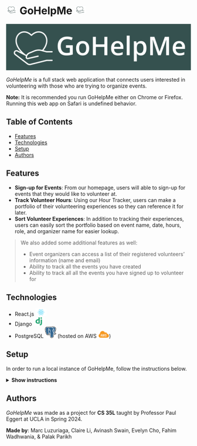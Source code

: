 # <img src="./images/squarelogo.png" width=30px> GoHelpMe <img src="./images/squarelogo.png" width=30px>

![GoHelpMe Logo](./images/GoHelpMe_Green.png)

_GoHelpMe_ is a full stack web application that connects users interested in volunteering with those who are trying to organize events.

**Note:** It is recommended you run GoHelpMe either on Chrome or Firefox. Running this web app on Safari is undefined behavior.

## Table of Contents
- [Features](https://github.com/fahimWad/GoHelpMe/#features)
- [Technologies](https://github.com/fahimWad/GoHelpMe/#technologies)
- [Setup](https://github.com/fahimWad/GoHelpMe/#setup)
- [Authors](https://github.com/fahimWad/GoHelpMe/#authors)

## Features

- **Sign-up for Events**: From our homepage, users will able to sign-up for events that they would like to volunteer at.
- **Track Volunteer Hours**: Using our Hour Tracker, users can make a portfolio of their volunteering experiences so they can reference it for later.
- **Sort Volunteer Experiences**: In addition to tracking their experiences, users can easily sort the portfolio based on event name, date, hours, role, and organizer name for easier lookup.

> We also added some additional features as well:
> - Event organizers can access a list of their registered volunteers’ information (name and email)
> - Ability to track all the events you have created
> - Ability to track all all the events you have signed up to volunteer for

## Technologies
- React.js <img src="./images/react.png" alt="react.js" width="30px">
- Django <img src="./images/django.png" alt="django" width="30px">
- PostgreSQL <img src="./images/Postgresql_elephant.png" alt="postgresql" width="30px"> (hosted on AWS <img src="./images/AWS_Simple_Icons_AWS_Cloud.svg.png" alt="aws" width="30px">)

## Setup
In order to run a local instance of GoHelpMe, follow the instructions below.

<details><summary><b>Show instructions</b></summary>

1. Create a new directory and startup a virtual environment

```shell
mkdir webapp
cd webapp
python3 -m venv venv
source venv/bin/activate
```

2. Clone this repository and change into its directory

```shell
git clone https://github.com/fahimWad/GoHelpMe.git
```

3. Install dependencies for the back end

```shell
pip install -r GoHelpMe/backend/requirements.txt
pip install --upgrade pip
```

4. Download `.env` file (emailed to you) into `webapp/GoHelpMe/backend/GoHelpMe`
  
5. Make migrations for back end
```shell
python GoHelpMe/backend/manage.py makemigrations
python GoHelpMe/backend/manage.py migrate
```

6. Run the backend server
```shell
python GoHelpMe/backend/manage.py runserver
```

7. In a separate terminal, install the frontend dependencies
```shell
cd webapp
source venv/bin/activate
cd GoHelpMe/frontend
npm -f install
```

8. Run the webapp!
```shell
npm start
```
</details>

## Authors
_GoHelpMe_ was made as a project for **CS 35L** taught by Professor Paul Eggert at UCLA in Spring 2024. 

**Made by**: Marc Luzuriaga, Claire Li, Avinash Swain, Evelyn Cho, Fahim Wadhwania, & Palak Parikh

